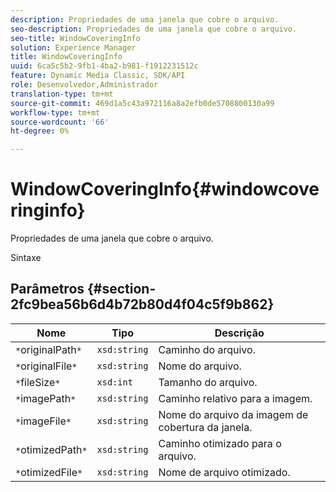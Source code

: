 ```yaml
---
description: Propriedades de uma janela que cobre o arquivo.
seo-description: Propriedades de uma janela que cobre o arquivo.
seo-title: WindowCoveringInfo
solution: Experience Manager
title: WindowCoveringInfo
uuid: 6ca5c5b2-9fb1-4ba2-b981-f1912231512c
feature: Dynamic Media Classic, SDK/API
role: Desenvolvedor,Administrador
translation-type: tm+mt
source-git-commit: 469d1a5c43a972116a8a2efb0de5708800130a99
workflow-type: tm+mt
source-wordcount: '66'
ht-degree: 0%

---
```



# WindowCoveringInfo{#windowcoveringinfo}

Propriedades de uma janela que cobre o arquivo.

Sintaxe

## Parâmetros {#section-2fc9bea56b6d4b72b80d4f04c5f9b862}

| Nome | Tipo | Descrição |
|---|---|---|
| `*`originalPath`*` | `xsd:string` | Caminho do arquivo. |
| `*`originalFile`*` | `xsd:string` | Nome do arquivo. |
| `*`fileSize`*` | `xsd:int` | Tamanho do arquivo. |
| `*`imagePath`*` | `xsd:string` | Caminho relativo para a imagem. |
| `*`imageFile`*` | `xsd:string` | Nome do arquivo da imagem de cobertura da janela. |
| `*`otimizedPath`*` | `xsd:string` | Caminho otimizado para o arquivo. |
| `*`otimizedFile`*` | `xsd:string` | Nome de arquivo otimizado. |

